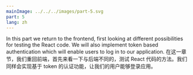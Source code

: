 ```yaml
---
mainImage: ../../../images/part-5.svg
part: 5
lang: zh
---
```


<div class="intro">


In this part we return to the frontend, first looking at different possibilities for testing the React code.  We will also implement token based authentication which will enable users to log in to our application.
在这一章节，我们重回前端，首先来看一下与后端不同的，测试 React 代码的方法。我们同样会实现基于 token 的认证功能，让我们的用户能够登录应用。

</div>

